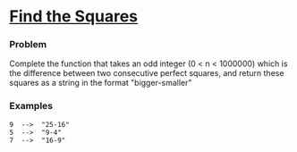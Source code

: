 # [Find the Squares](https://www.codewars.com/kata/60908bc1d5811f0025474291) #

### Problem ###

Complete the function that takes an odd integer (0 < n < 1000000) which is the difference between two consecutive perfect squares, and return these squares as a string in the format "bigger-smaller"

### Examples ###

    9  -->  "25-16"
    5  -->  "9-4"
    7  -->  "16-9"
